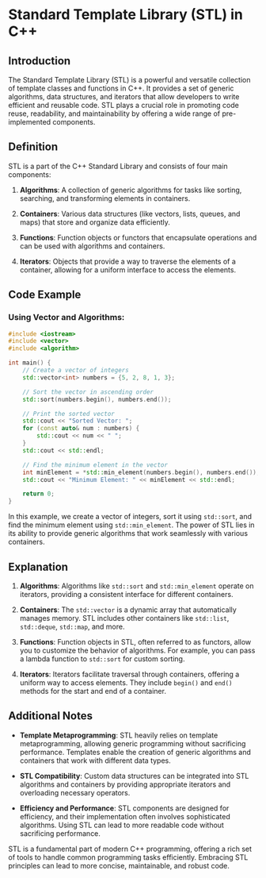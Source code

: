 
# Standard Template Library (STL) in C++

## Introduction
The Standard Template Library (STL) is a powerful and versatile collection of template classes and functions in C++. It provides a set of generic algorithms, data structures, and iterators that allow developers to write efficient and reusable code. STL plays a crucial role in promoting code reuse, readability, and maintainability by offering a wide range of pre-implemented components.

## Definition
STL is a part of the C++ Standard Library and consists of four main components:

1. **Algorithms**: A collection of generic algorithms for tasks like sorting, searching, and transforming elements in containers.

2. **Containers**: Various data structures (like vectors, lists, queues, and maps) that store and organize data efficiently.

3. **Functions**: Function objects or functors that encapsulate operations and can be used with algorithms and containers.

4. **Iterators**: Objects that provide a way to traverse the elements of a container, allowing for a uniform interface to access the elements.

## Code Example

### Using Vector and Algorithms:

```cpp
#include <iostream>
#include <vector>
#include <algorithm>

int main() {
    // Create a vector of integers
    std::vector<int> numbers = {5, 2, 8, 1, 3};

    // Sort the vector in ascending order
    std::sort(numbers.begin(), numbers.end());

    // Print the sorted vector
    std::cout << "Sorted Vector: ";
    for (const auto& num : numbers) {
        std::cout << num << " ";
    }
    std::cout << std::endl;

    // Find the minimum element in the vector
    int minElement = *std::min_element(numbers.begin(), numbers.end());
    std::cout << "Minimum Element: " << minElement << std::endl;

    return 0;
}
```

In this example, we create a vector of integers, sort it using `std::sort`, and find the minimum element using `std::min_element`. The power of STL lies in its ability to provide generic algorithms that work seamlessly with various containers.

## Explanation

1. **Algorithms**: Algorithms like `std::sort` and `std::min_element` operate on iterators, providing a consistent interface for different containers.

2. **Containers**: The `std::vector` is a dynamic array that automatically manages memory. STL includes other containers like `std::list`, `std::deque`, `std::map`, and more.

3. **Functions**: Function objects in STL, often referred to as functors, allow you to customize the behavior of algorithms. For example, you can pass a lambda function to `std::sort` for custom sorting.

4. **Iterators**: Iterators facilitate traversal through containers, offering a uniform way to access elements. They include `begin()` and `end()` methods for the start and end of a container.

## Additional Notes

- **Template Metaprogramming**: STL heavily relies on template metaprogramming, allowing generic programming without sacrificing performance. Templates enable the creation of generic algorithms and containers that work with different data types.

- **STL Compatibility**: Custom data structures can be integrated into STL algorithms and containers by providing appropriate iterators and overloading necessary operators.

- **Efficiency and Performance**: STL components are designed for efficiency, and their implementation often involves sophisticated algorithms. Using STL can lead to more readable code without sacrificing performance.

STL is a fundamental part of modern C++ programming, offering a rich set of tools to handle common programming tasks efficiently. Embracing STL principles can lead to more concise, maintainable, and robust code.